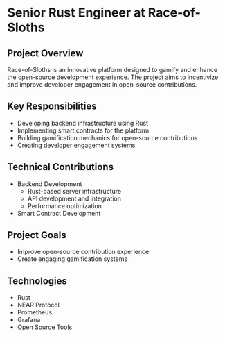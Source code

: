 # Senior Rust Engineer at Race-of-Sloths

## Project Overview
Race-of-Sloths is an innovative platform designed to gamify and enhance the open-source development experience. The project aims to incentivize and improve developer engagement in open-source contributions.

## Key Responsibilities
- Developing backend infrastructure using Rust
- Implementing smart contracts for the platform
- Building gamification mechanics for open-source contributions
- Creating developer engagement systems

## Technical Contributions
- Backend Development
  - Rust-based server infrastructure
  - API development and integration
  - Performance optimization
- Smart Contract Development

## Project Goals
- Improve open-source contribution experience
- Create engaging gamification systems

## Technologies
- Rust
- NEAR Protocol
- Prometheus
- Grafana
- Open Source Tools 
